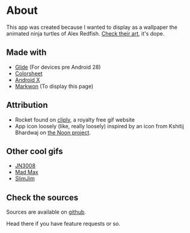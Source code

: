 # About

This app was created because I wanted to display as a wallpaper the animated ninja turtles of
Alex Redfish. [Check their art](https://www.artstation.com/artwork/5wm5W), it's dope.

## Made with

- [Glide](https://github.com/bumptech/glide) (For devices pre Android 28)
- [Colorsheet](https://github.com/msasikanth/ColorSheet)
- [Android X](https://developer.android.com/jetpack/androidx)
- [Markwon](https://github.com/noties/Markwon) (To display this page)

## Attribution

- Rocket found on [cliply](https://cliply.co/clip/rocket-icon/), a royalty free gif website
- App icon loosely (like, really loosely) inspired by an icon from Kshitij Bhardwaj on [the Noon project](https://thenounproject.com/search/?q=wallpaper&i=92484).

## Other cool gifs

- [JN3008](https://jn3008.tumblr.com/)
- [Mad Max](https://www.behance.net/gallery/26428843/MAD-MAX-Fury-Road)
- [SlimJim](http://www.slimjimstudios.com/#/la-gifathon/)

## Check the sources

Sources are available on [github](https://github.com/redwarp/gif-wallpaper).

Head there if you have feature requests or so.
